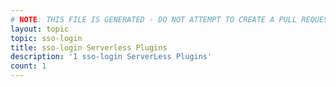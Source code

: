 ```yaml
---
# NOTE: THIS FILE IS GENERATED - DO NOT ATTEMPT TO CREATE A PULL REQUEST TO UPDATE THE DATA. 
layout: topic
topic: sso-login
title: sso-login Serverless Plugins
description: '1 sso-login ServerLess Plugins'
count: 1
---
```

